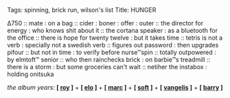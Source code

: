 Tags: spinning, brick run, wilson's list
Title: HUNGER  
  
∆750 :: mate : on a bag :: cider : boner : offer : outer :: the director for energy : who knows shit about it :: the cortana speaker : as a bluetooth for the office :: there is hope for twenty twelve : but it takes time :: tetris is not a verb : specially not a swedish verb :: figures out password : then upgrades pifour :: but not in time : to verify before nurse™spin :: totally outpowered : by elmtoft™ senior :: who then rainchecks brick : on barbie™s treadmill :: there is a storm : but some groceries can't wait :: netiher the instabox : holding onitsuka
  
_the album years:_ **[ [roy](https://rateyourmusic.com/release/album/roy-harper/lifemask/) ]** + **[ [elo](https://rateyourmusic.com/release/album/electric-light-orchestra/on-the-third-day/) ]** + **[ [marc](https://rateyourmusic.com/release/album/t-rex/tanx/) ]** + **[ [soft](https://rateyourmusic.com/release/album/soft-machine/seven/) ]** + **[ [vangelis](https://rateyourmusic.com/release/album/vangelis-o-papathanassiou/earth/) ]** + **[ [barry](https://rateyourmusic.com/release/album/barry_white/stone_gon/) ]**  
